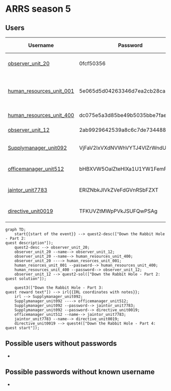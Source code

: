 # ARRS season 5

## Users
| Username | Password | Unlock time | Status |
|----------|----------|-------------|--------|
| [observer_unit_20](./Users/observer_unit_20.md) | 0fcf50356 | Start of the event | Solved |
| [human_resources_unit_001](./Users/human_resources_unit_001.md) | 5e065d5d04263346d7ea2cb28ca225a8 | some time before 18:20 GMT+1 | Solved |
| [human_resources_unit_400](./Users/human_resources_unit_400.md) | dc075e5a3d85be49b5035bbe7faebe89 | 18:30 GMT+1 | Solved |
| [observer_unit_12](./Users/observer_unit_12.md) | 2ab9929642539a8c6c7de73448861fb8 | 19:30 GMT+1 | In Progress |
| [Supplymanager_unit092](./Users/Supplymanager_unit092.md) | VjFaV2IxVXdNVWhVYTJ4VlZrWndU | 15:00 GMT+1, 03.12. | Solved | 
| [officemanager_unit512](./Users/officemanager_unit512.md) | bHBXVW5OalZteHlXa1U1YW1FemF |  15:15 GMT+1, 03.12. | Solved |
| [jaintor_unit7783](./Users/jaintor_unit7783.md) | ERlZNbkJIVkZVeFdGVnRSbFZXT | 15:40 GMT+1, 03.12. | Solved |
| [directive_unit0019](./Users/directive_unit0019.md) | TFKUVZtMWpPVkJSUFQwPSAg | 15:49 GMT+1, 03.12. | Solved |


```mermaid
graph TD;
    start{{start of the event}} --> quest2-desc(["Down the Rabbit Hole - Part 2:
quest description"]);
    quest2-desc --> observer_unit_20;
    observer_unit_20 --name--> observer_unit_12;
    observer_unit_20 --name--> human_resources_unit_400;
    observer_unit_20 ----> human_resorces_unit_001;
    human_resorces_unit_001 --password--> human_resources_unit_400;
    human_resources_unit_400 --password--> observer_unit_12;
    observer_unit_12 --> quest2-sol(["Down the Rabbit Hole - Part 2:
quest solution"]);

    quest3(["Down the Rabbit Hole - Part 3: 
quest reward text"]) --> irl{{IRL coordinates with notes}};
    irl --> Supplymanager_unit092;
    Supplymanager_unit092 ----> officemanager_unit512;
    Supplymanager_unit092 --password--> jaintor_unit7783;
    Supplymanager_unit092 --password--> directive_unit0019;
    officemanager_unit512 --name--> jaintor_unit7783;
    jaintor_unit7783 --name--> directive_unit0019;
    directive_unit0019 --> quest4(["Down the Rabbit Hole - Part 4:
quest start"]);
```

## Possible users without passwords
-
  
## Possible passwords without known username
-
